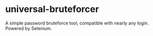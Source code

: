 # universal-bruteforcer
A simple password bruteforce tool, compatible with nearly any login. Powered by Selenium.
